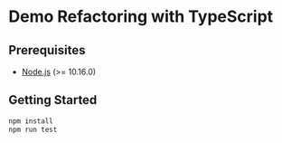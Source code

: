 # Demo Refactoring with TypeScript

## Prerequisites

- [Node.js](https://nodejs.org/en/download/) (>= 10.16.0)

## Getting Started

```bash
npm install
npm run test
```

